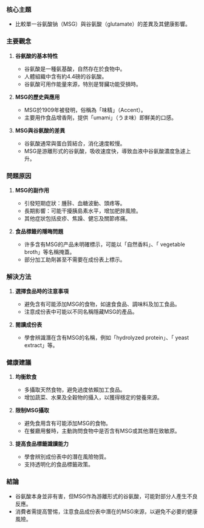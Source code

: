### 核心主題
- 比較單一谷氨酸钠（MSG）與谷氨酸（glutamate）的差異及其健康影響。

### 主要觀念
1. **谷氨酸的基本特性**
   - 谷氨酸是一種氨基酸，自然存在於食物中。
   - 人體組織中含有約4.4磅的谷氨酸。
   - 谷氨酸可用作能量來源，特別是腎臟功能受損時。

2. **MSG的歷史與應用**
   - MSG於1909年被發明，俗稱為「味精」（Accent）。
   - 主要用作食品增香劑，提供「umami」（うま味）即鮮美的口感。

3. **MSG與谷氨酸的差異**
   - 谷氨酸通常與蛋白質結合，消化速度較慢。
   - MSG是游離形式的谷氨酸，吸收速度快，導致血液中谷氨酸濃度急遽上升。

### 問題原因
1. **MSG的副作用**
   - 引發短期症狀：腫胩、血糖波動、頭疼等。
   - 長期影響：可能干擾胰島素水平，增加肥胖風險。
   - 其他症狀包括皮疹、焦躁、健忘及關節疼痛。

2. **食品標籤的隱晦問題**
   - 许多含有MSG的产品未明確標示，可能以「自然香料」、「 vegetable broth」等名稱掩蓋。
   - 部分加工助劑甚至不需要在成份表上標示。

### 解決方法
1. **選擇食品時的注意事項**
   - 避免含有可能添加MSG的食物，如速食食品、調味料及加工食品。
   - 注意成份表中可能以不同名稱隱藏MSG的產品。

2. **閱讀成份表**
   - 學會辨識潛在含有MSG的名稱，例如「hydrolyzed protein」、「 yeast extract」等。

### 健康建議
1. **均衡飲食**
   - 多攝取天然食物，避免過度依賴加工食品。
   - 增加蔬菜、水果及全穀物的攝入，以獲得穩定的營養來源。

2. **限制MSG攝取**
   - 避免食用含有可能添加MSG的食物。
   - 在餐廳用餐時，主動詢問食物中是否含有MSG或其他潛在致敏原。

3. **提高食品標籤識讀能力**
   - 學會辨別成份表中的潛在風險物質。
   - 支持透明化的食品標籤政策。

### 結論
- 谷氨酸本身並非有害，但MSG作為游離形式的谷氨酸，可能對部分人產生不良反應。
- 消費者需提高警惕，注意食品成份表中潛在的MSG來源，以避免不必要的健康風險。